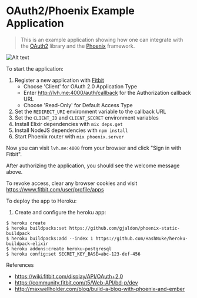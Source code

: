 # OAuth2/Phoenix Example Application

> This is an example application showing how one can integrate with the
> [OAuth2](https://github.com/scrogson/oauth2) library and
> the [Phoenix](https://github.com/phoenixframework/phoenix) framework.

![Alt text](https://monosnap.com/file/PahR5zCiU9EapeRyuvAKn1AyTitp1p.png)

To start the application:

1. Register a new application with [Fitbit](https://dev.fitbit.com/apps)
    - Choose 'Client' for OAuth 2.0 Application Type
    - Enter http://lvh.me:4000/auth/callback for the Authorization callback URL
    - Choose 'Read-Only' for Default Access Type
2. Set the `REDIRECT_URI` environment variable to the callback URL
3. Set the `CLIENT_ID` and `CLIENT_SECRET` environment variables
4. Install Elixir dependencies with `mix deps.get`
5. Install NodeJS dependencies with `npm install`
6. Start Phoenix router with `mix phoenix.server`

Now you can visit `lvh.me:4000` from your browser and click "Sign in with
Fitbit".

After authorizing the application, you should see the welcome message above.

To revoke access, clear any browser cookies and visit
https://www.fitbit.com/user/profile/apps

To deploy the app to Heroku:

1. Create and configure the heroku app:

```
$ heroku create
$ heroku buildpacks:set https://github.com/gjaldon/phoenix-static-buildpack
$ heroku buildpacks:add --index 1 https://github.com/HashNuke/heroku-buildpack-elixir
$ heroku addons:create heroku-postgresql
$ heroku config:set SECRET_KEY_BASE=abc-123-def-456
```



References
* https://wiki.fitbit.com/display/API/OAuth+2.0
* https://community.fitbit.com/t5/Web-API/bd-p/dev
* http://maxwellholder.com/blog/build-a-blog-with-phoenix-and-ember
